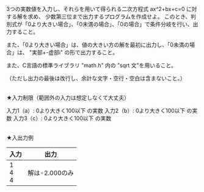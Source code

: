 3つの実数値を入力し、それらを用いて得られる二次方程式 ax^2+bx+c=0 に対する解を求め、
少数第三位まで出力するプログラムを作成せよ。
このとき、判別式が「0より大きい場合」、「0未満の場合」、「0の場合」で条件分岐を行い、出力すること。

また、「0より大きい場合」は、値の大きい方の解を最初に出力し、「0未満の場合」は、 "実部+-虚部i" の形で出力すること。

また、C言語の標準ライブラリ "math.h" 内の "sqrt 文"を用いること。

（ただし出力の最後は改行し、余計な文字・空行・空白は含まないこと。）

<br>
★入力制限（範囲外の入力は想定しなくて大丈夫）

入力1（a）: 0より大きく100以下 の実数
入力2（b）: 0より大きく100以下 の実数
入力3（c）: 0より大きく100以下 の実数

<br>
★入出力例

|入力|出力|
| -------- | -------- |
|1<br>4<br>4|解は-2.000のみ|